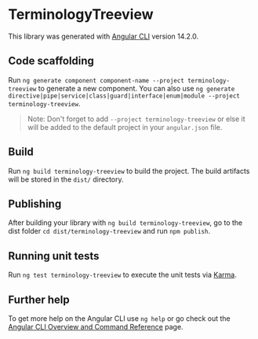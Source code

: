 # TerminologyTreeview

This library was generated with [Angular CLI](https://github.com/angular/angular-cli) version 14.2.0.

## Code scaffolding

Run `ng generate component component-name --project terminology-treeview` to generate a new component. You can also use `ng generate directive|pipe|service|class|guard|interface|enum|module --project terminology-treeview`.
> Note: Don't forget to add `--project terminology-treeview` or else it will be added to the default project in your `angular.json` file. 

## Build

Run `ng build terminology-treeview` to build the project. The build artifacts will be stored in the `dist/` directory.

## Publishing

After building your library with `ng build terminology-treeview`, go to the dist folder `cd dist/terminology-treeview` and run `npm publish`.

## Running unit tests

Run `ng test terminology-treeview` to execute the unit tests via [Karma](https://karma-runner.github.io).

## Further help

To get more help on the Angular CLI use `ng help` or go check out the [Angular CLI Overview and Command Reference](https://angular.io/cli) page.
